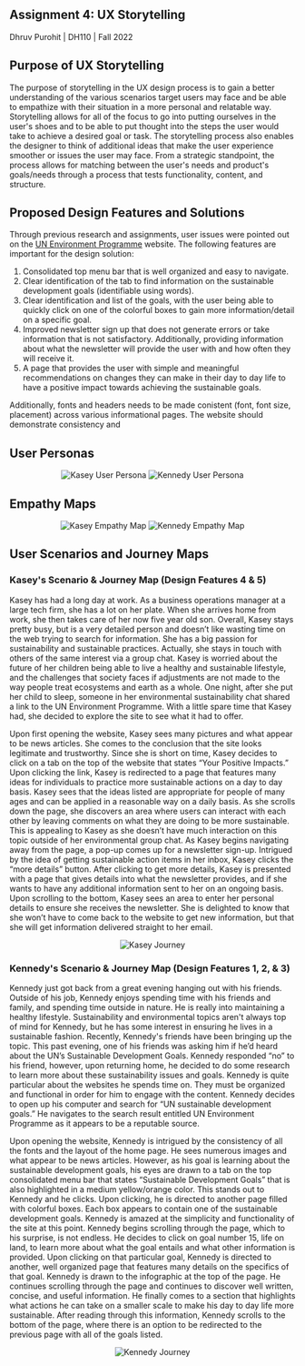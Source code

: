 ## Assignment 4: UX Storytelling

Dhruv Purohit | DH110 | Fall 2022

## Purpose of UX Storytelling
The purpose of storytelling in the UX design process is to gain a better understanding of the various scenarios target users may face and be able to empathize with their situation in a more personal and relatable way. Storytelling allows for all of the focus to go into putting ourselves in the user's shoes and to be able to put thought into the steps the user would take to achieve a desired goal or task. The storytelling process also enables the designer to think of additional ideas that make the user experience smoother or issues the user may face. From a strategic standpoint, the process allows for matching between the user's needs and product's goals/needs through a process that tests functionality, content, and structure.

## Proposed Design Features and Solutions
Through previous research and assignments, user issues were pointed out on the [UN Environment Programme](https://www.unep.org/) website. The following features are important for the design solution:
1. Consolidated top menu bar that is well organized and easy to navigate.
2. Clear identification of the tab to find information on the sustainable development goals (identifiable using words). 
3. Clear identification and list of the goals, with the user being able to quickly click on one of the colorful boxes to gain more information/detail on a specific goal. 
4. Improved newsletter sign up that does not generate errors or take information that is not satisfactory. Additionally, providing information about what the newsletter will provide the user with and how often they will receive it. 
5. A page that provides the user with simple and meaningful recommendations on changes they can make in their day to day life to have a positive impact towards achieving the sustainable goals. 

Additionally, fonts and headers needs to be made conistent (font, font size, placement) across various informational pages. The website should demonstrate consistency and 

## User Personas

<p align="center">
  <img src="1.png" alt="Kasey User Persona"/>
  <img src="4.png" alt="Kennedy User Persona"/>
</p>

## Empathy Maps

<p align="center">
  <img src="2.png" alt="Kasey Empathy Map"/>
  <img src="5.png" alt="Kennedy Empathy Map"/>
</p>

## User Scenarios and Journey Maps

### Kasey's Scenario & Journey Map (Design Features 4 & 5)
Kasey has had a long day at work. As a business operations manager at a large tech firm, she has a lot on her plate. When she arrives home from work, she then takes care of her now five year old son. Overall, Kasey stays pretty busy, but is a very detailed person and doesn’t like wasting time on the web trying to search for information. She has a big passion for sustainability and sustainable practices. Actually, she stays in touch with others of the same interest via a group chat. Kasey is worried about the future of her children being able to live a healthy and sustainable lifestyle, and the challenges that society faces if adjustments are not made to the way people treat ecosystems and earth as a whole. One night, after she put her child to sleep, someone in her environmental sustainability chat shared a link to the UN Environment Programme. With a little spare time that Kasey had, she decided to explore the site to see what it had to offer. 

Upon first opening the website, Kasey sees many pictures and what appear to be news articles. She comes to the conclusion that the site looks legitimate and trustworthy. Since she is short on time, Kasey decides to click on a tab on the top of the website that states “Your Positive Impacts.” Upon clicking the link, Kasey is redirected to a page that features many ideas for individuals to practice more sustainable actions on a day to day basis. Kasey sees that the ideas listed are appropriate for people of many ages and can be applied in a reasonable way on a daily basis. As she scrolls down the page, she discovers an area where users can interact with each other by leaving comments on what they are doing to be more sustainable. This is appealing to Kasey as she doesn’t have much interaction on this topic outside of her environmental group chat. As Kasey begins navigating away from the page, a pop-up comes up for a newsletter sign-up. Intrigued by the idea of getting sustainable action items in her inbox, Kasey clicks the “more details” button. After clicking to get more details, Kasey is presented with a page that gives details into what the newsletter provides, and if she wants to have any additional information sent to her on an ongoing basis. Upon scrolling to the bottom, Kasey sees an area to enter her personal details to ensure she receives the newsletter. She is delighted to know that she won’t have to come back to the website to get new information, but that she will get information delivered straight to her email. 


<p align="center">
  <img src="3.png" alt="Kasey Journey"/>
</p>

### Kennedy's Scenario & Journey Map (Design Features 1, 2, & 3)
Kennedy just got back from a great evening hanging out with his friends. Outside of his job, Kennedy enjoys spending time with his friends and family, and spending time outside in nature. He is really into maintaining a healthy lifestyle. Sustainability and environmental topics aren't always top of mind for Kennedy, but he has some interest in ensuring he lives in a sustainable fashion. Recently, Kennedy's friends have been bringing up the topic. This past evening, one of his friends was asking him if he’d heard about the UN’s Sustainable Development Goals. Kennedy responded “no” to his friend, however, upon returning home, he decided to do some research to learn more about these sustainability issues and goals. Kennedy is quite particular about the websites he spends time on. They must be organized and functional in order for him to engage with the content. Kennedy decides to open up his computer and search for “UN sustainable development goals.” He navigates to the search result entitled UN Environment Programme as it appears to be a reputable source. 

Upon opening the website, Kennedy is intrigued by the consistency of all the fonts and the layout of the home page. He sees numerous images and what appear to be news articles. However, as his goal is learning about the sustainable development goals, his eyes are drawn to a tab on the top consolidated menu bar that states “Sustainable Development Goals” that is also highlighted in a medium yellow/orange color. This stands out to Kennedy and he clicks. Upon clicking, he is directed to another page filled with colorful boxes. Each box appears to contain one of the sustainable development goals. Kennedy is amazed at the simplicity and functionality of the site at this point. Kennedy begins scrolling through the page, which to his surprise, is not endless. He decides to click on goal number 15, life on land, to learn more about what the goal entails and what other information is provided. Upon clicking on that particular goal, Kennedy is directed to another, well organized page that features many details on the specifics of that goal. Kennedy is drawn to the infographic at the top of the page. He continues scrolling through the page and continues to discover well written, concise, and useful information. He finally comes to a section that highlights what actions he can take on a smaller scale to make his day to day life more sustainable. After reading through this information, Kennedy scrolls to the bottom of the page, where there is an option to be redirected to the previous page with all of the goals listed. 


<p align="center">
  <img src="6.png" alt="Kennedy Journey"/>
</p>

